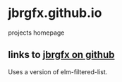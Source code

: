 # jbrgfx.github.io
projects homepage

## links to [jbrgfx on github](https://github.com/jbrgfx/)
Uses a version of elm-filtered-list.
